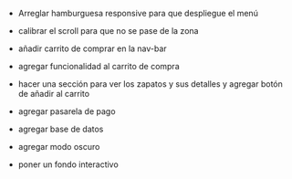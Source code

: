 - Arreglar hamburguesa responsive para que despliegue el menú

- calibrar el scroll para que no se pase de la zona

- añadir carrito de comprar en la nav-bar

- agregar funcionalidad al carrito de compra

- hacer una sección para ver los zapatos y sus detalles y agregar botón de añadir al carrito

- agregar pasarela de pago

- agregar base de datos

- agregar modo oscuro

- poner un fondo interactivo
